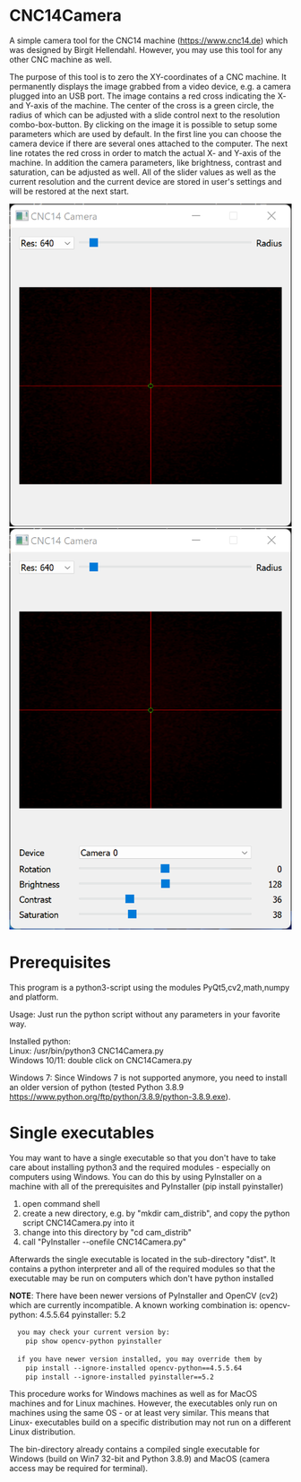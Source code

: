 # CNC14Camera
A simple camera tool for the CNC14 machine (https://www.cnc14.de) which was designed by
Birgit Hellendahl.
However, you may use this tool for any other CNC machine as well.

The purpose of this tool is to zero the XY-coordinates of a CNC machine.
It permanently displays the image grabbed from a video device, e.g. a camera
plugged into an USB port. The image contains a red cross indicating the X-
and Y-axis of the machine. The center of the cross is a green circle, the radius
of which can be adjusted with a slide control next to the resolution
combo-box-button.
By clicking on the image it is possible to setup some parameters which are
used by default. In the first line you can choose the camera device if there
are several ones attached to the computer.
The next line rotates the red cross in order to match the actual X-
and Y-axis of the machine. In addition the camera parameters, like brightness,
contrast and saturation, can be adjusted as well.
All of the slider values as well as the current resolution and the current
device are stored in user's settings and will be restored at the next start.


![image](CNC14Camera.png "Default view")
![image](CNC14Camera_setup.png "Setup view")

# Prerequisites
This program is a python3-script using the modules PyQt5,cv2,math,numpy and
platform.

Usage: Just run the python script without any parameters in your favorite way.

Installed python:<br>
Linux: /usr/bin/python3 CNC14Camera.py<br>
Windows 10/11: double click on CNC14Camera.py<br>

Windows 7: Since Windows 7 is not supported anymore, you need to install an
older version of python (tested Python 3.8.9 https://www.python.org/ftp/python/3.8.9/python-3.8.9.exe).


# Single executables
You may want to have a single executable so that you don't have to take care
about installing python3 and the required modules - especially on computers
using Windows.
You can do this by using PyInstaller on a machine with all of the
prerequisites and PyInstaller (pip install pyinstaller)
1. open command shell
2. create a new directory, e.g. by "mkdir cam_distrib", and copy the python
   script CNC14Camera.py into it
3. change into this directory by "cd cam_distrib"
4. call "PyInstaller --onefile CNC14Camera.py"

Afterwards the single executable is located in the sub-directory "dist". 
It contains a python interpreter and all of the required modules so that
the executable may be run on computers which don't have python installed

**NOTE**: There have been newer versions of PyInstaller and OpenCV (cv2) which
      are currently incompatible. A known working combination is:
      opencv-python: 4.5.5.64
      pyinstaller: 5.2

      you may check your current version by:
        pip show opencv-python pyinstaller

      if you have newer version installed, you may override them by
        pip install --ignore-installed opencv-python==4.5.5.64
        pip install --ignore-installed pyinstaller==5.2

This procedure works for Windows machines as well as for MacOS machines
and for Linux machines. However, the executables only run on machines
using the same OS - or at least very similar. This means that Linux-
executables build on a specific distribution may not run on a different
Linux distribution.

The bin-directory already contains a compiled single executable for
Windows (build on Win7 32-bit and Python 3.8.9) and MacOS (camera access may be required for terminal).